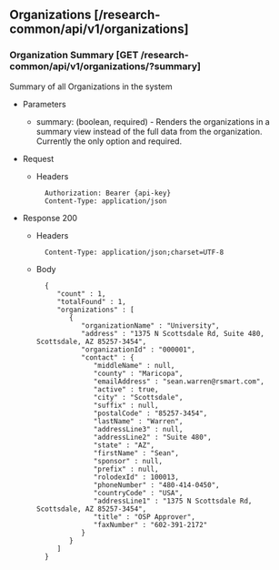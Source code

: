 ## Organizations [/research-common/api/v1/organizations]

### Organization Summary [GET /research-common/api/v1/organizations/?summary]

Summary of all Organizations in the system

+ Parameters
	+ summary: (boolean, required) - Renders the organizations in a summary view instead of the full data from the organization. Currently the only option and required.
	 
+ Request

    + Headers

            Authorization: Bearer {api-key}
            Content-Type: application/json

+ Response 200
    + Headers

            Content-Type: application/json;charset=UTF-8

    + Body
    
            {
               "count" : 1,
               "totalFound" : 1,
               "organizations" : [
                  {
                     "organizationName" : "University",
                     "address" : "1375 N Scottsdale Rd, Suite 480, Scottsdale, AZ 85257-3454",
                     "organizationId" : "000001",
                     "contact" : {
                        "middleName" : null,
                        "county" : "Maricopa",
                        "emailAddress" : "sean.warren@rsmart.com",
                        "active" : true,
                        "city" : "Scottsdale",
                        "suffix" : null,
                        "postalCode" : "85257-3454",
                        "lastName" : "Warren",
                        "addressLine3" : null,
                        "addressLine2" : "Suite 480",
                        "state" : "AZ",
                        "firstName" : "Sean",
                        "sponsor" : null,
                        "prefix" : null,
                        "rolodexId" : 100013,
                        "phoneNumber" : "480-414-0450",
                        "countryCode" : "USA",
                        "addressLine1" : "1375 N Scottsdale Rd, Scottsdale, AZ 85257-3454",
                        "title" : "OSP Approver",
                        "faxNumber" : "602-391-2172"
                     }
                  }
               ]
            }
            
            

